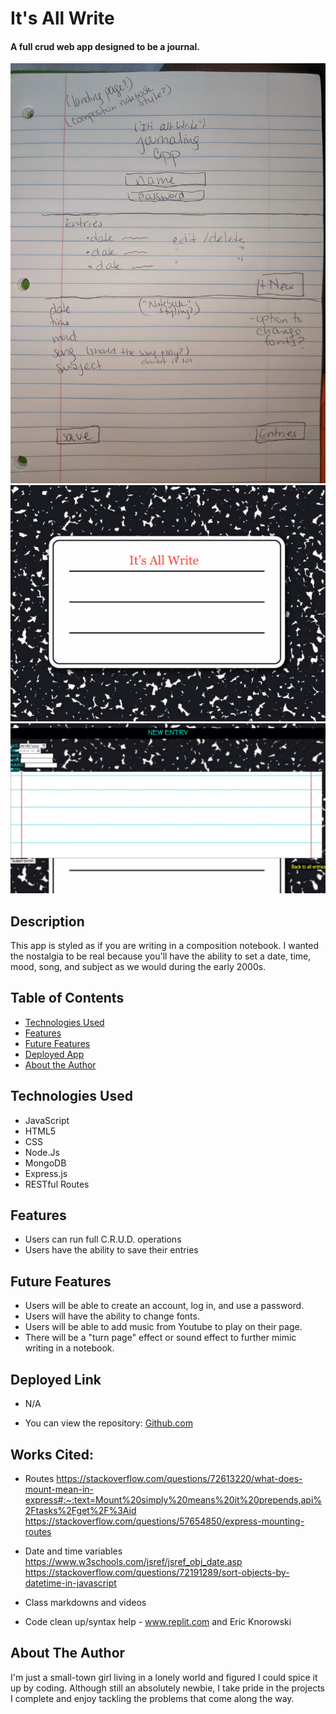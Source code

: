 # It's All Write

#### A full crud web app designed to be a journal.
<img src="/images/wireframe.jpg" alt="Wireframe"/>
<img src="/images/notebook.jpeg" alt="Composition notebook journal cover"/>
<img src="/images/new-entry.png" alt="New entry page"/>

## Description
This app is styled as if you are writing in a composition notebook. I wanted the nostalgia to be real because you'll have the ability to set a date, time, mood, song, and subject as we would during the early 2000s. 

## Table of Contents
* [Technologies Used](#technologiesused)
* [Features](#features)
* [Future Features](#futurefeatures)
* [Deployed App](#deployment)
* [About the Author](#author)

## <a name="technologiesused"></a>Technologies Used
* JavaScript
* HTML5
* CSS
* Node.Js
* MongoDB
* Express.js
* RESTful Routes

## Features
* Users can run full C.R.U.D. operations
* Users have the ability to save their entries


## <a name="futurefeatures"></a>Future Features
* Users will be able to create an account, log in, and use a password.
* Users will have the ability to change fonts.
* Users will be able to add music from Youtube to play on their page. 
* There will be a "turn page" effect or sound effect to further mimic writing in a notebook. 

## <a name="deployment"></a>Deployed Link
* N/A

* You can view the repository:
[Github.com](https://github.com/Gr8ness21/thekickstandapp)
    
## Works Cited:
* Routes
https://stackoverflow.com/questions/72613220/what-does-mount-mean-in-express#:~:text=Mount%20simply%20means%20it%20prepends,api%2Ftasks%2Fget%2F%3Aid
https://stackoverflow.com/questions/57654850/express-mounting-routes

* Date and time variables
https://www.w3schools.com/jsref/jsref_obj_date.asp
https://stackoverflow.com/questions/72191289/sort-objects-by-datetime-in-javascript

* Class markdowns and videos

* Code clean up/syntax help - www.replit.com and Eric Knorowski


## <a name="author"></a>About The Author
I'm just a small-town girl living in a lonely world and figured I could spice it up by coding. Although still an absolutely newbie, I take pride in the projects I complete and enjoy tackling the problems that come along the way. 
